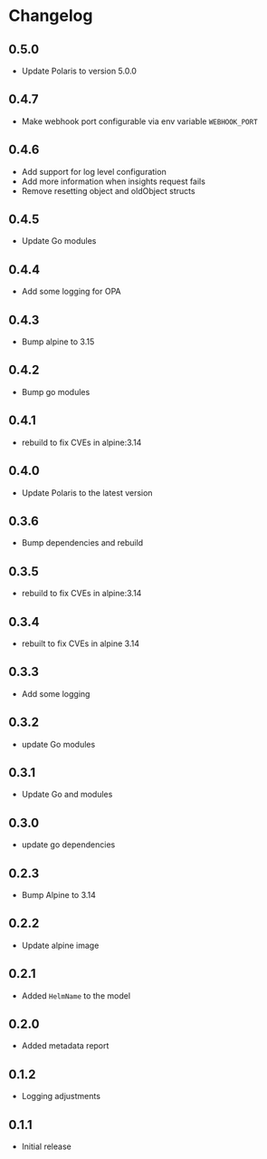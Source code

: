 # Changelog

## 0.5.0
* Update Polaris to version 5.0.0

## 0.4.7
* Make webhook port configurable via env variable `WEBHOOK_PORT`

## 0.4.6
* Add support for log level configuration
* Add more information when insights request fails
* Remove resetting object and oldObject structs

## 0.4.5
* Update Go modules

## 0.4.4
* Add some logging for OPA

## 0.4.3
* Bump alpine to 3.15

## 0.4.2
* Bump go modules

## 0.4.1
* rebuild to fix CVEs in alpine:3.14

## 0.4.0
* Update Polaris to the latest version
## 0.3.6
* Bump dependencies and rebuild

## 0.3.5
* rebuild to fix CVEs in alpine:3.14

## 0.3.4
* rebuilt to fix CVEs in alpine 3.14
## 0.3.3
* Add some logging

## 0.3.2
* update Go modules

## 0.3.1
* Update Go and modules

## 0.3.0
* update go dependencies

## 0.2.3
* Bump Alpine to 3.14

## 0.2.2
* Update alpine image

## 0.2.1

* Added `HelmName` to the model

## 0.2.0

* Added metadata report

## 0.1.2

* Logging adjustments

## 0.1.1

* Initial release

